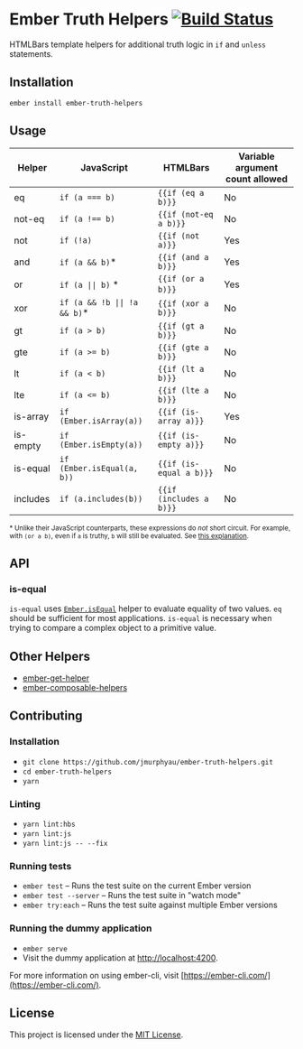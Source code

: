 Ember Truth Helpers [![Build Status](https://travis-ci.org/jmurphyau/ember-truth-helpers.svg?branch=master)](https://travis-ci.org/jmurphyau/ember-truth-helpers)
==============================================================================

HTMLBars template helpers for additional truth logic in `if` and `unless` statements.

Installation
------------------------------------------------------------------------------

```
ember install ember-truth-helpers
```

Usage
------------------------------------------------------------------------------

Helper   | JavaScript                                      | HTMLBars                | Variable argument count allowed |
---------|-------------------------------------------------|-------------------------|---------------------------------|
eq       | `if (a === b)`                                  | `{{if (eq a b)}}`       | No                              |
not-eq   | `if (a !== b)`                                  | `{{if (not-eq a b)}}`   | No                              |
not      | `if (!a)`                                       | `{{if (not a)}}`        | Yes                             |
and      | `if (a && b)`*                                  | `{{if (and a b)}}`      | Yes                             |
or       | <code>if (a &#124;&#124; b)</code> *            | `{{if (or a b)}}`       | Yes                             |
xor      | <code>if (a && !b &#124;&#124; !a && b)</code>* | `{{if (xor a b)}}`      | No                              |
gt       | `if (a > b)`                                    | `{{if (gt a b)}}`       | No                              |
gte      | `if (a >= b)`                                   | `{{if (gte a b)}}`      | No                              |
lt       | `if (a < b)`                                    | `{{if (lt a b)}}`       | No                              |
lte      | `if (a <= b)`                                   | `{{if (lte a b)}}`      | No                              |
is-array | `if (Ember.isArray(a))`                         | `{{if (is-array a)}}`   | Yes                             |
is-empty | `if (Ember.isEmpty(a))`                         | `{{if (is-empty a)}}`   | No                              |
is-equal | `if (Ember.isEqual(a, b))`                      | `{{if (is-equal a b)}}` | No                              |
includes | `if (a.includes(b))`                            | `{{if (includes a b)}}` | No                              |

<sup>
  * Unlike their JavaScript counterparts, these expressions do <em>not</em> short circuit.
  For example, with <code>(or a b)</code>, even if <code>a</code> is truthy, <code>b</code> will still be evaluated.
  See <a href="https://github.com/jmurphyau/ember-truth-helpers/issues/58#issuecomment-319798732">this explanation</a>.
</sup>

## API

### is-equal

`is-equal` uses [`Ember.isEqual`](https://api.emberjs.com/ember/3.14/functions/@ember%2Futils/isEqual) helper to evaluate equality of two values.
 `eq` should be sufficient for most applications. `is-equal` is necessary when trying to compare a complex object to
 a primitive value.

## Other Helpers

* [ember-get-helper](https://github.com/jmurphyau/ember-get-helper)
* [ember-composable-helpers](https://github.com/DockYard/ember-composable-helpers)

Contributing
------------------------------------------------------------------------------

### Installation

* `git clone https://github.com/jmurphyau/ember-truth-helpers.git`
* `cd ember-truth-helpers`
* `yarn`

### Linting

* `yarn lint:hbs`
* `yarn lint:js`
* `yarn lint:js -- --fix`

### Running tests

* `ember test` – Runs the test suite on the current Ember version
* `ember test --server` – Runs the test suite in "watch mode"
* `ember try:each` – Runs the test suite against multiple Ember versions

### Running the dummy application

* `ember serve`
* Visit the dummy application at [http://localhost:4200](http://localhost:4200).

For more information on using ember-cli, visit [https://ember-cli.com/](https://ember-cli.com/).

License
------------------------------------------------------------------------------

This project is licensed under the [MIT License](LICENSE.md).
